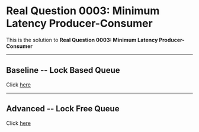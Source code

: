 # Real Question 0003: Minimum Latency Producer-Consumer

This is the solution to **Real Question 0003: Minimum Latency Producer-Consumer**

---

## Baseline -- Lock Based Queue

Click [here](rq_0003_producer_consumer/include/queue/lock_based_queue.hpp)

---

## Advanced -- Lock Free Queue

Click [here](rq_0003_producer_consumer/include/queue/lock_based_queue.hpp)